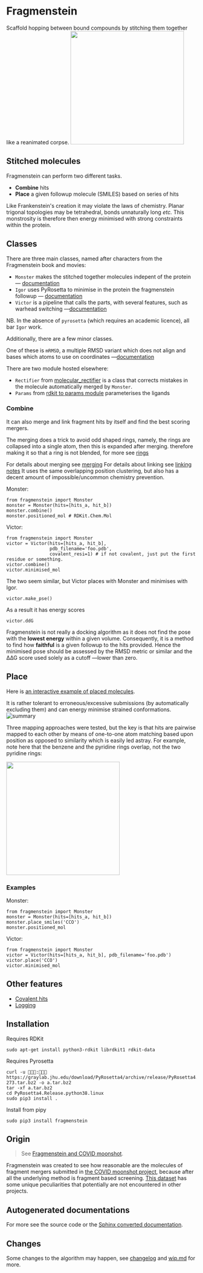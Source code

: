 # Fragmenstein
Scaffold hopping between bound compounds by stitching them together like a reanimated corpse.
<img src="images/fragmenstein.jpg" width="300px">


## Stitched molecules

Fragmenstein can perform two different tasks.

* **Combine** hits
* **Place** a given followup molecule (SMILES) based on series of hits

Like Frankenstein's creation it may violate the laws of chemistry.
Planar trigonal topologies may be tetrahedral, bonds unnaturally long _etc._
This monstrosity is therefore then energy minimised with strong constraints within the protein.

## Classes

There are three main classes, named after characters from the Fragmenstein book and movies:

* ``Monster`` makes the stitched together molecules indepent of the protein — [documentation](documentation/monster/monster.md)
* ``Igor`` uses PyRosetta to minimise in the protein the fragmenstein followup — [documentation](documentation/igor.md)
* ``Victor`` is a pipeline that calls the parts, with several features, such as warhead switching —[documentation](documentation/victor.md)

NB. In the absence of `pyrosetta` (which requires an academic licence), all bar ``Igor`` work.

Additionally, there are a few minor classes.

One of these is ``mRMSD``, a multiple RMSD variant which does not align and bases which atoms 
to use on coordinates —[documentation](documentation/mrmsd.md)

There are two module hosted elsewhere:

* ``Rectifier`` from [molecular_rectifier](https://github.com/matteoferla/molecular_rectifier) is a class that corrects mistakes in the molecule automatically merged by ``Monster``.
* ``Params`` from [rdkit to params module](https://github.com/matteoferla/rdkit_to_params) parameterises the ligands

### Combine
It can also merge and link fragment hits by itself and find the best scoring mergers.

The merging does a trick to avoid odd shaped rings, namely, the rings are collapsed into a single atom,
then this is expanded after merging.
therefore making it so that a ring is not blended, for more see [rings](documentation/monster/monster.md)

For details about merging see [merging](documentation/monster/note_about_merging_operations.md)
For details about linking see [linking notes](documentation/linking.md)
It uses the same overlapping position clustering, but also has a decent amount of impossible/uncommon chemistry prevention.

Monster:
 
    from fragmenstein import Monster
    monster = Monster(hits=[hits_a, hit_b])
    monster.combine()
    monster.positioned_mol # RDKit.Chem.Mol
    
Victor:

    from fragmenstein import Monster
    victor = Victor(hits=[hits_a, hit_b], 
                    pdb_filename='foo.pdb',
                    covalent_resi=1) # if not covalent, just put the first residue or something.
    victor.combine()
    victor.minimised_mol
    
The two seem similar, but Victor places with Monster and minimises with Igor.

    victor.make_pse()

As a result it has energy scores

    victor.ddG
    
Fragmenstein is not really a docking algorithm as it does not find the pose with the **lowest energy** 
within a given volume.
Consequently, it is a method to find how **faithful** is a given followup to the hits provided.
Hence the minimised pose should be assessed by the RMSD metric or similar
and the ∆∆G score used solely as a cutoff —lower than zero.    

## Place
Here is [an interactive example of placed molecules](https://michelanglo.sgc.ox.ac.uk/r/fragmenstein).

It is rather tolerant to erroneous/excessive submissions (by automatically excluding them)
and can energy minimise strained conformations.
![summary](images/new_summary.jpg)

Three mapping approaches were tested, but the key is that hits are pairwise mapped to each other by means 
of one-to-one atom matching based upon position as opposed to similarity which is easily led astray. 
For example, note here that the benzene and the pyridine rings overlap, not the two pyridine rings:

<img src="images/position_over_mcs.jpg" width="300px">

### Examples

Monster:
 
    from fragmenstein import Monster
    monster = Monster(hits=[hits_a, hit_b])
    monster.place_smiles('CCO')
    monster.positioned_mol
    
Victor:

    from fragmenstein import Monster
    victor = Victor(hits=[hits_a, hit_b], pdb_filename='foo.pdb')
    victor.place('CCO')
    victor.minimised_mol

## Other features

* [Covalent hits](documentation/covalents.md)
* [Logging](documentation/logging_and_debugging.md)

## Installation

Requires RDKit

    sudo apt-get install python3-rdkit librdkit1 rdkit-data

Requires Pyrosetta
    
    curl -u 👾👾👾:👾👾👾https://graylab.jhu.edu/download/PyRosetta4/archive/release/PyRosetta4.Release.python38.linux/PyRosetta4.Release.python38.linux.release-273.tar.bz2 -o a.tar.bz2
    tar -xf a.tar.bz2
    cd PyRosetta4.Release.python38.linux
    sudo pip3 install .

Install from pipy

    sudo pip3 install fragmenstein

## Origin

> See [Fragmenstein and COVID moonshot](documentation/covid.md).

Fragmenstein was created to see how reasonable are the molecules of fragment mergers submitted
in [the COVID moonshot project](https://discuss.postera.ai/c/covid), because after all the underlying method is 
fragment based screening.
[This dataset](https://github.com/postera-ai/COVID_moonshot_submissions) has some unique peculiarities that potentially
are not encountered in other projects.

## Autogenerated documentations

For more see the source code or the [Sphinx converted documentation](documentation/sphinx-docs.md).

## Changes

Some changes to the algorithm may happen, 
see [changelog](documentation/changelog_0.6.md) and [wip.md](documentation/wip.md) for more.


